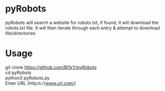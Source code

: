 # pyRobots  
pyRobots will search a website for robots.txt, if found, it will download the robots.txt file. It will then iterate through each entry & attempt to download file/directories  

# Usage  
git clone https://github.com/Bl1xY/pyRobots  
cd pyRobots  
python3 pyRobots.py  
Enter URL (http/s://www.url.com/)
